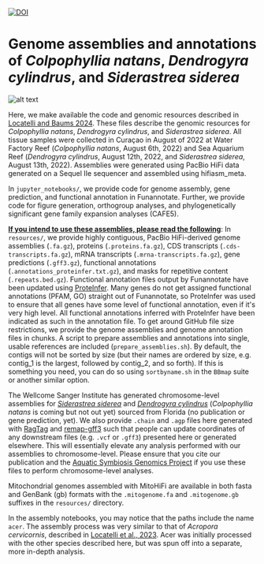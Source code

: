 [![DOI](https://zenodo.org/badge/833782845.svg)](https://zenodo.org/doi/10.5281/zenodo.13323697)

# Genome assemblies and annotations of _Colpophyllia natans_, _Dendrogyra cylindrus_, and _Siderastrea siderea_

![alt text](https://github.com/mistergroot/cnat_dcyl_ssid_genomes/blob/main/banner.png?raw=true)

Here, we make available the code and genomic resources described in [Locatelli and Baums 2024](https://doi.org/10.1101/2024.08.21.608299 ). These files describe the genomic resources for _Colpophyllia natans_, _Dendrogyra cylindrus_, and _Siderastrea siderea_. All tissue samples were collected in Curaçao in August of 2022 at Water Factory Reef (_Colpophyllia natans_, August 6th, 2022) and Sea Aquarium Reef (_Dendrogyra cylindrus_, August 12th, 2022, and _Siderastrea siderea_, August 13th, 2022). Assemblies were generated using PacBio HiFi data generated on a Sequel IIe sequencer and assembled using hifiasm_meta.

In `jupyter_notebooks/`, we provide code for genome assembly, gene prediction, and functional annotation in Funannotate. Further, we provide code for figure generation, orthogroup analyses, and phylogenetically significant gene family expansion analyses (CAFE5).

<ins>__If you intend to use these assemblies, please read the following__</ins>: In `resources/`, we provide highly contiguous, PacBio HiFi-derived genome assemblies (`.fa.gz`), proteins (`.proteins.fa.gz`), CDS transcripts (`.cds-transcripts.fa.gz`), mRNA transcripts (`.mrna-transcripts.fa.gz`), gene predictions (`.gff3.gz`), functional annotations (`.annotations_proteinfer.txt.gz`), and masks for repetitive content (`.repeats.bed.gz`). Functional annotation files output by Funannotate have been updated using [ProteInfer](https://elifesciences.org/articles/80942). Many genes do not get assigned functional annotations (PFAM, GO) straight out of Funannotate, so ProteInfer was used to ensure that all genes have some level of functional annotation, even if it's very high level. All functional annotations inferred with ProteInfer have been indicated as such in the annotation file. To get around GitHub file size restrictions, we provide the genome assemblies and genome annotation files in chunks. A script to prepare assemblies and annotations into single, usable references are included (`prepare_assemblies.sh`). By default, the contigs will not be sorted by size (but their names are ordered by size, e.g. contig_1 is the largest, followed by contig_2, and so forth). If this is something you need, you can do so using `sortbyname.sh` in the `BBmap` suite or another similar option.

The Wellcome Sanger Institute has generated chromosome-level assemblies for [_Siderastrea siderea_](https://www.ncbi.nlm.nih.gov/datasets/genome/GCA_964030785.1/) and [_Dendrogyra cylindrus_](https://www.ncbi.nlm.nih.gov/datasets/genome/GCA_964030785.1/) (_Colpophyllia natans_ is coming but not out yet) sourced from Florida (no publication or gene prediction, yet). We also provide `.chain` and `.agp` files here generated with [RagTag](https://github.com/malonge/RagTag) and [remap-gff3](https://github.com/NAL-i5K/remap-gff3) such that people can update coordinates of any downstream files (e.g. `.vcf` or `.gff3`) presented here or generated elsewhere. This will essentially elevate any analysis performed with our assemblies to chromosome-level. Please ensure that you cite our publication and the [Aquatic Symbiosis Genomics Project](https://wellcomeopenresearch.org/articles/6-254) if you use these files to perform chromosome-level analyses.

Mitochondrial genomes assembled with MitoHiFi are available in both fasta and GenBank (gb) formats with the `.mitogenome.fa` and `.mitogenome.gb` suffixes in the `resources/` directory.

In the assembly notebooks, you may notice that the paths include the name `acer`. The assembly process was very similar to that of _Acropora cervicornis_, described in [Locatelli et al., 2023](https://doi.org/10.1101/2023.12.22.573044). Acer was initially processed with the other species described here, but was spun off into a separate, more in-depth analysis.
